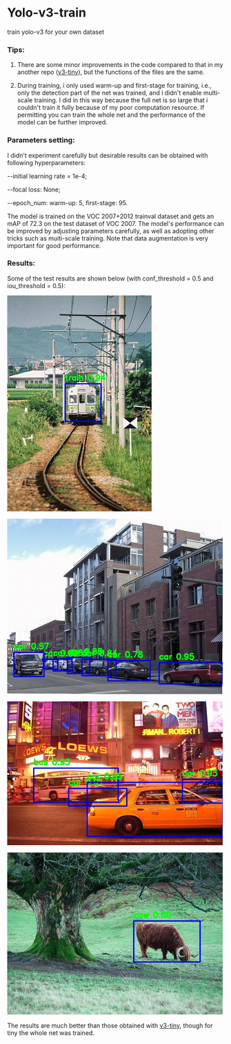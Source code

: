 # Yolo-v3-train
train yolo-v3 for your own dataset

### Tips:

1. There are some minor improvements in the code compared to that in my another repo ([v3-tiny](https://github.com/LordkTk/Yolo-v3-tiny-train)), but the functions of the files are the same.

2. During training, i only used warm-up and first-stage for training, i.e., only the detection part of the net was trained, and i didn't enable multi-scale training. I did in this way because the full net is so large that i couldn't train it fully because of my poor computation resource. If permitting you can train the whole net and the performance of the model can be further improved.

### Parameters setting:

I didn't experiment carefully but desirable results can be obtained with following hyperparameters:

--initial learning rate = 1e-4;

--focal loss: None;

--epoch_num: warm-up: 5, first-stage: 95.

The model is trained on the VOC 2007+2012 trainval dataset and gets an mAP of 72.3 on the test dataset of VOC 2007. The model's performance can be improved by adjusting parameters carefully, as well as adopting other tricks such as muiti-scale training. Note that data augmentation is very important for good performance.

### Results:

Some of the test results are shown below (with conf_threshold = 0.5 and iou_threshold = 0.5):

![Image text](imgs/sample_1.jpg)

![Image text](imgs/sample_2.jpg)

![Image text](imgs/sample_3.jpg)

![Image text](imgs/sample_4.jpg)

The results are much better than those obtained with [v3-tiny](https://github.com/LordkTk/Yolo-v3-tiny-train), though for tiny the whole net was trained.
